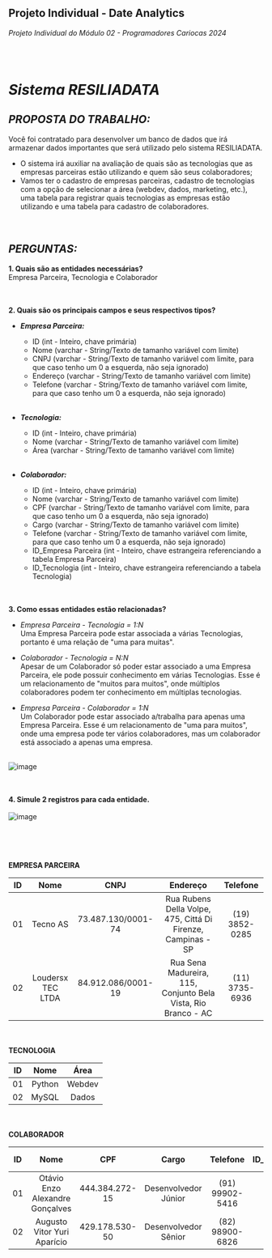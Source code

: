 ## **Projeto Individual - Date Analytics**
_Projeto Individual do Módulo 02 - Programadores Cariocas 2024_

<br><br>

# **_Sistema RESILIADATA_**

## _PROPOSTA DO TRABALHO: <br>_
Você foi contratado para desenvolver um banco de dados que irá armazenar dados
importantes que será utilizado pelo sistema RESILIADATA.
  + O sistema irá auxiliar na avaliação de quais são as tecnologias que as empresas parceiras
estão utilizando e quem são seus colaboradores; <br>
  + Vamos ter o cadastro de empresas parceiras, cadastro de tecnologias com a opção de
selecionar a área (webdev, dados, marketing, etc.), uma tabela para registrar quais
tecnologias as empresas estão utilizando e uma tabela para cadastro de colaboradores.
<br><br><br>


## _PERGUNTAS: <br>_
**1. Quais são as entidades necessárias? <br>**
   Empresa Parceira, Tecnologia e Colaborador
<br><br><br>

   
**2. Quais são os principais campos e seus respectivos tipos?**
   * ***Empresa Parceira:***
     * ID (int - Inteiro, chave primária)
     * Nome (varchar - String/Texto de tamanho variável com limite)
     * CNPJ (varchar - String/Texto de tamanho variável com limite, para que caso tenho um 0 a esquerda, não seja ignorado)
     * Endereço (varchar - String/Texto de tamanho variável com limite)
     * Telefone (varchar - String/Texto de tamanho variável com limite, para que caso tenho um 0 a esquerda, não seja ignorado)
       <br><br>
     
   * ***Tecnologia:***
     * ID (int - Inteiro, chave primária)
     * Nome (varchar - String/Texto de tamanho variável com limite)
     * Área (varchar - String/Texto de tamanho variável com limite)
       <br><br>
     
   * ***Colaborador:***
     * ID (int - Inteiro, chave primária)
     * Nome (varchar - String/Texto de tamanho variável com limite)
     * CPF (varchar - String/Texto de tamanho variável com limite, para que caso tenho um 0 a esquerda, não seja ignorado)
     * Cargo (varchar - String/Texto de tamanho variável com limite)
     * Telefone (varchar - String/Texto de tamanho variável com limite, para que caso tenho um 0 a esquerda, não seja ignorado)
     * ID_Empresa Parceira (int - Inteiro, chave estrangeira referenciando a tabela Empresa Parceira)
     * ID_Tecnologia (int - Inteiro, chave estrangeira referenciando a tabela Tecnologia)
<br><br><br>


**3. Como essas entidades estão relacionadas?**
   * _Empresa Parceira - Tecnologia = 1:N <br>_
     Uma Empresa Parceira pode estar associada a várias Tecnologias, portanto é uma relação de "uma para muitas".
     
   * _Colaborador - Tecnologia = N:N <br>_
     Apesar de um Colaborador só poder estar associado a uma Empresa Parceira, ele pode possuir conhecimento em várias Tecnologias. Esse é um relacionamento de "muitos para muitos", onde múltiplos colaboradores podem ter conhecimento em múltiplas tecnologias.
     
   * _Empresa Parceira - Colaborador = 1:N <br>_
     Um Colaborador pode estar associado a/trabalha para apenas uma Empresa Parceira. Esse é um relacionamento de "uma para muitos", onde uma empresa pode ter vários colaboradores, mas um colaborador está associado a apenas uma empresa.
<br><br>

![image](https://github.com/Larifabrahao/projeto_individual_dados_mod2/assets/113908290/a1fe07d4-2b0c-4100-8eb8-cbf3df08b390)
<br><br><br>


**4. Simule 2 registros para cada entidade. <br><br>**
![image](https://github.com/Larifabrahao/projeto_individual_dados_mod2/assets/113908290/e5d1ad77-507e-4a65-9fc9-173127ecc848)

<br><br><br>

**EMPRESA PARCEIRA**

|         ID     |      Nome      |      CNPJ      |      Endereço      |      Telefone      |
| :------------------------------: | :----------------: | :----------------: | :----------------: | :----------------: |
|        01         |    Tecno AS    |    73.487.130/0001-74   |    Rua Rubens Della Volpe, 475, Cittá Di Firenze, Campinas - SP    |    (19) 3852-0285    |
|        02         |    Loudersx TEC LTDA    |    84.912.086/0001-19   |    Rua Sena Madureira, 115, Conjunto Bela Vista, Rio Branco - AC    |      (11) 3735-6936      |


**<br><br> TECNOLOGIA**

|      ID      |      Nome      |      Área      |
| :--------------------------: | :----------------: | :----------------: |
|      01       |  Python  |  Webdev |
|      02       |  MySQL  |  Dados |


**<br><br> COLABORADOR**

|         ID        |      Nome      |      CPF      |      Cargo      |      Telefone      |      ID_Tecnologia      |      ID_Empresa Parceira      |
| :------------------------------: | :----------------: | :----------------: | :----------------: | :----------------: | :----------------: | :----------------: |
|        01         |    Otávio Enzo Alexandre Gonçalves    |    444.384.272-15   |    Desenvolvedor Júnior    |    (91) 99902-5416    |    02   |    01    |
|        02         |    Augusto Vitor Yuri Aparício    |    429.178.530-50   |    Desenvolvedor Sênior    |    (82) 98900-6826    |    01   |    02    |

<br><br><br>



